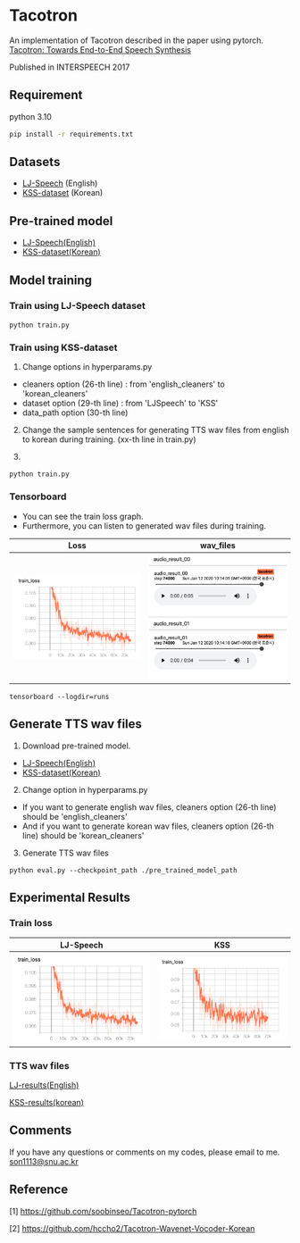 #  Tacotron

An implementation of Tacotron described in the paper using pytorch.
[Tacotron: Towards End-to-End Speech Synthesis
](https://arxiv.org/abs/1703.10135) 

Published in INTERSPEECH 2017

## Requirement

python 3.10
```sh
pip install -r requirements.txt
```


## Datasets
- [LJ-Speech](https://keithito.com/LJ-Speech-Dataset/)
(English)
- [KSS-dataset](https://www.kaggle.com/bryanpark/korean-single-speaker-speech-dataset)
(Korean)
 
## Pre-trained model
- [LJ-Speech(English)](https://drive.google.com/open?id=1xVqe2Tvb4SurQxwIfPbft6i-GmFUTXef)
- [KSS-dataset(Korean)](https://drive.google.com/open?id=17pGdhySRUwmirN4t0pdSgyxAGtiNYKvH)


## Model training
### Train using LJ-Speech dataset

```
python train.py
```

### Train using KSS-dataset
1) Change options in hyperparams.py

- cleaners option (26-th line) : from 'english\_cleaners' to 'korean\_cleaners'
- dataset option (29-th line) : from 'LJSpeech' to 'KSS'
- data\_path option (30-th line)

2) Change the sample sentences for generating TTS wav files from english to korean during training. (xx-th line in train.py)

3)
```
python train.py
```

### Tensorboard
- You can see the train loss graph.
- Furthermore, you can listen to generated wav files during training.

| Loss | wav_files |
| --- | --- |
| <img src="png/tensorboard00.png" width="500"> |<img src="png/tensorboard01.png" width="500px"> |

```
tensorboard --logdir=runs
```

## Generate TTS wav files
1) Download pre-trained model. 

- [LJ-Speech(English)](https://drive.google.com/open?id=1xVqe2Tvb4SurQxwIfPbft6i-GmFUTXef)
- [KSS-dataset(Korean)](https://drive.google.com/open?id=17pGdhySRUwmirN4t0pdSgyxAGtiNYKvH)

2) Change option in hyperparams.py

- If you want to generate english wav files, cleaners option (26-th line) should be 'english\_cleaners' 
- And if you want to generate korean wav files, cleaners option (26-th line) should be 'korean\_cleaners'

3) Generate TTS wav files


```
python eval.py --checkpoint_path ./pre_trained_model_path
```



## Experimental Results
### Train loss
| LJ-Speech | KSS |
| --- | --- |
| <img src="png/loss_LJ.png" width="500"> |<img src="png/loss_KSS.png" width="500px"> |


### TTS wav files
[LJ-results(English)](https://drive.google.com/open?id=1ZeTA_ZFBy3dd6rSKNj9u3JXP94YftIWT)

[KSS-results(korean)](https://drive.google.com/open?id=1zbJdFHJJEiJWR-8ja0XAkfIhMdk1Ycey)

## Comments
If you have any questions or comments on my codes, please email to me. [son1113@snu.ac.kr](mailto:son1113@snu.ac.kr)

## Reference
[1] https://github.com/soobinseo/Tacotron-pytorch

[2] https://github.com/hccho2/Tacotron-Wavenet-Vocoder-Korean